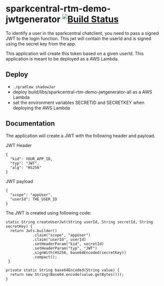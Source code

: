# sparkcentral-rtm-demo-jwtgenerator [![Build Status](https://travis-ci.org/sparkcentral/sparkcentral-rtm-demo-jwtgenerator.svg)](https://travis-ci.org/sparkcentral/sparkcentral-rtm-demo-jwtgenerator)
To identify a user in the sparkcentral chatclient, you need to pass a signed JWT to the login function. This jwt will contain the userId and is signed using the secret key from the app.

This application will create this token based on a given userId. This application is meant to be deployed as a AWS Lambda.

## Deploy
- `./gradlew shadowJar`
- deploy build/libs/sparkcentral-rtm-demo-jwtgenerator-all as a AWS Lambda
- set the environment variables SECRETID and SECRETKEY when deploying the AWS Lambda

## Documentation

The application will create a JWT with the following header and payload.

JWT Header
```
{
  "kid": YOUR_APP_ID,
  "typ": "JWT",
  "alg": "HS256"
}
```
JWT payload
```
{
  "scope": "appUser",
  "userId": THE_USER_ID
}
```
The JWT is created using following code:

```
static String createUserJwt(String userId, String secretId, String secretKey) {
  return Jwts.builder()
            .claim("scope", "appUser")
            .claim("userId", userId)
            .setHeaderParam("kid", secretId)
            .setHeaderParam("typ", "JWT")
            .signWith(HS256, base64Encoded(secretKey))
            .compact();
 }

private static String base64Encoded(String value) {
  return new String(Base64.encode(value.getBytes()));
}
```

